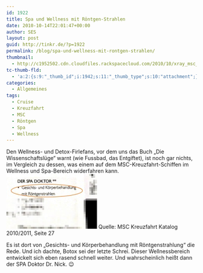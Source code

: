 ```yaml
---
id: 1922
title: Spa und Wellness mit Röntgen-Strahlen
date: 2010-10-14T22:01:47+00:00
author: SES
layout: post
guid: http://tinkr.de/?p=1922
permalink: /blog/spa-und-wellness-mit-rontgen-strahlen/
thumbnail:
  - http://c1952502.cdn.cloudfiles.rackspacecloud.com/2010/10/xray_msc_sml2.jpg
tc-thumb-fld:
  - 'a:2:{s:9:"_thumb_id";i:1942;s:11:"_thumb_type";s:10:"attachment";}'
categories:
  - Allgemeines
tags:
  - Cruise
  - Kreuzfahrt
  - MSC
  - Röntgen
  - Spa
  - Wellness
---
```

Den Wellness- und Detox-Firlefans, vor dem uns das Buch &#8222;Die Wissenschaftslüge&#8220; warnt (wie Fussbad, das Entgiftet), ist noch gar nichts, im Vergleich zu dessen, was einem auf dem MSC-Kreuzfahrt-Schiffen im Wellness und Spa-Bereich widerfahren kann.
<img loading="lazy" src="/assets/2010/10/xray_msc_sml2.jpg" alt="" title="Xray at MSC"    />
Quelle: MSC Kreuzfahrt Katalog 2010/2011, Seite 27

Es ist dort von &#8222;Gesichts- und Körperbehandlung mit Röntgenstrahlung&#8220; die Rede. Und ich dachte, Botox sei der letzte Schrei. Dieser Wellnessbereich entwickelt sich eben rasend schnell weiter. Und wahrscheinlich heißt dann der SPA Doktor Dr. Nick. 😉
